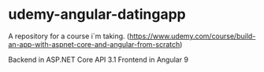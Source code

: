 # udemy-angular-datingapp
A repository for a course i`m taking. (https://www.udemy.com/course/build-an-app-with-aspnet-core-and-angular-from-scratch)

Backend in ASP.NET Core API 3.1
Frontend in Angular 9